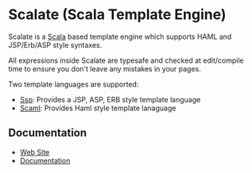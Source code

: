 Scalate (Scala Template Engine)
===============================

Scalate is a [Scala](http://www.scala-lang.org) based template engine which supports HAML and JSP/Erb/ASP style syntaxes.

All expressions inside Scalate are typesafe and checked at edit/compile time to ensure you don't leave any mistakes in your pages.

Two template languages are supported:

  * [Ssp](http://scalate.fusesource.org/documentation/ssp-reference.html#syntax): Provides a JSP, ASP, ERB style template language
  * [Scaml](http://scalate.fusesource.org/documentation/scaml-reference.html#features): Provides Haml style template lanaguage

Documentation
-------------

* [Web Site](http://scalate.fusesource.org/)
* [Documentation](http://scalate.fusesource.org/documentation/)

